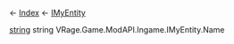 ← [Index](Api-Index) ← [IMyEntity](VRage.Game.ModAPI.Ingame.IMyEntity)

[string](System.String) string VRage.Game.ModAPI.Ingame.IMyEntity.Name